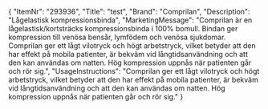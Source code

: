 {
  "ItemNr": "293936",
  "Title": "test",
  "Brand": "Comprilan",
  "Description": "Lågelastisk kompressionsbinda",
  "MarketingMessage": "Comprilan är en lågelastisk/kortsträcks kompressionsbinda i 100% bomull. Bindan ger kompression till venösa bensår, lymfödem och venösa sjukdomar. Comprilan ger ett lågt vilotryck och högt arbetstryck, vilket betyder att den har effekt på mobila patienter, är bekväm vid långtidsanvändning och att den kan användas om natten. Hög kompression uppnås när patienten går och rör sig.",
  "UsageInstructions": "Comprilan ger ett lågt vilotryck och högt arbetstryck, vilket betyder att den har effekt på mobila patienter, är bekväm vid långtidsanvändning och att den kan användas om natten. Hög kompression uppnås när patienten går och rör sig."
}
